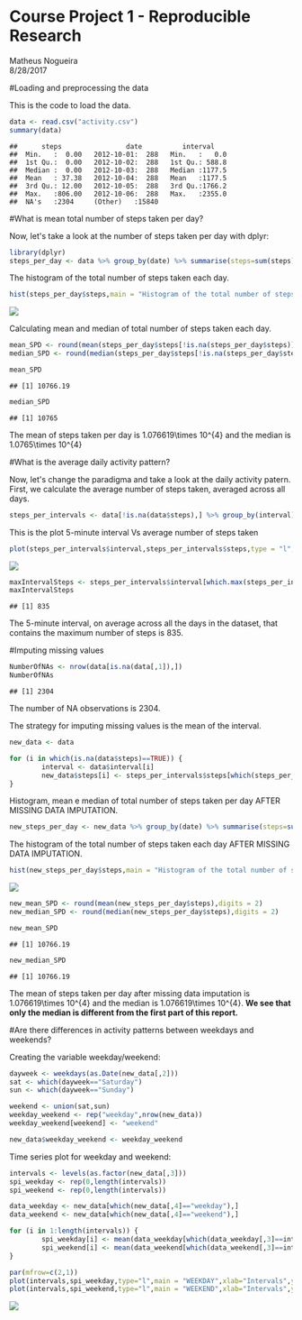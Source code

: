 # Course Project 1 - Reproducible Research
Matheus Nogueira  
8/28/2017  



#Loading and preprocessing the data

This is the code to load the data.

```r
data <- read.csv("activity.csv")
summary(data)
```

```
##      steps                date          interval     
##  Min.   :  0.00   2012-10-01:  288   Min.   :   0.0  
##  1st Qu.:  0.00   2012-10-02:  288   1st Qu.: 588.8  
##  Median :  0.00   2012-10-03:  288   Median :1177.5  
##  Mean   : 37.38   2012-10-04:  288   Mean   :1177.5  
##  3rd Qu.: 12.00   2012-10-05:  288   3rd Qu.:1766.2  
##  Max.   :806.00   2012-10-06:  288   Max.   :2355.0  
##  NA's   :2304     (Other)   :15840
```

#What is mean total number of steps taken per day?

Now, let's take a look at the number of steps taken per day with dplyr:


```r
library(dplyr)
steps_per_day <- data %>% group_by(date) %>% summarise(steps=sum(steps))
```

The histogram of the total number of steps taken each day.


```r
hist(steps_per_day$steps,main = "Histogram of the total number of steps taken each day",xlab = "Number of steps per day", breaks = 10)
```

![](PA1_template_files/figure-html/hist_steps_per_day-1.png)<!-- -->

Calculating mean and median of total number of steps taken each day.


```r
mean_SPD <- round(mean(steps_per_day$steps[!is.na(steps_per_day$steps)]),digits = 2)
median_SPD <- round(median(steps_per_day$steps[!is.na(steps_per_day$steps)]),digits = 2)

mean_SPD
```

```
## [1] 10766.19
```

```r
median_SPD
```

```
## [1] 10765
```

The mean of steps taken per day is 1.076619\times 10^{4} and the median is 1.0765\times 10^{4} 

#What is the average daily activity pattern?

Now, let's change the paradigma and take a look at the daily activity patern.
First, we calculate the average number of steps taken, averaged across all days.


```r
steps_per_intervals <- data[!is.na(data$steps),] %>% group_by(interval) %>% summarise(steps=mean(steps))
```

This is the plot 5-minute interval Vs average number of steps taken


```r
plot(steps_per_intervals$interval,steps_per_intervals$steps,type = "l",xlab="Intervals",ylab="Steps",main="5-minute interval and the average number of steps taken")
```

![](PA1_template_files/figure-html/plot_steps_Vs_intervals-1.png)<!-- -->



```r
maxIntervalSteps <- steps_per_intervals$interval[which.max(steps_per_intervals$steps)]
maxIntervalSteps
```

```
## [1] 835
```

The 5-minute interval, on average across all the days in the dataset, that contains the maximum number of steps is 835.

#Imputing missing values


```r
NumberOfNAs <- nrow(data[is.na(data[,1]),])
NumberOfNAs
```

```
## [1] 2304
```

The number of NA observations is 2304.

The strategy for imputing missing values is the mean of the interval.


```r
new_data <- data

for (i in which(is.na(data$steps)==TRUE)) {
        interval <- data$interval[i]
        new_data$steps[i] <- steps_per_intervals$steps[which(steps_per_intervals$interval==interval)]
}
```

Histogram, mean e median of total number of steps taken per day AFTER MISSING DATA IMPUTATION.


```r
new_steps_per_day <- new_data %>% group_by(date) %>% summarise(steps=sum(steps))
```

The histogram of the total number of steps taken each day AFTER MISSING DATA IMPUTATION.

```r
hist(new_steps_per_day$steps,main = "Histogram of the total number of steps taken each day after MISSING DATA IMPUTATION",xlab = "Number of steps per day", breaks = 10)
```

![](PA1_template_files/figure-html/hist_steps_per_day_2-1.png)<!-- -->



```r
new_mean_SPD <- round(mean(new_steps_per_day$steps),digits = 2)
new_median_SPD <- round(median(new_steps_per_day$steps),digits = 2)

new_mean_SPD
```

```
## [1] 10766.19
```

```r
new_median_SPD
```

```
## [1] 10766.19
```

The mean of steps taken per day after missing data imputation is 1.076619\times 10^{4} and the median is 1.076619\times 10^{4}. **We see that only the median is different from the first part of this report.**

#Are there differences in activity patterns between weekdays and weekends?

Creating the variable weekday/weekend:


```r
dayweek <- weekdays(as.Date(new_data[,2]))
sat <- which(dayweek=="Saturday")
sun <- which(dayweek=="Sunday")

weekend <- union(sat,sun)
weekday_weekend <- rep("weekday",nrow(new_data))
weekday_weekend[weekend] <- "weekend"

new_data$weekday_weekend <- weekday_weekend
```

Time series plot for weekday and weekend:


```r
intervals <- levels(as.factor(new_data[,3]))
spi_weekday <- rep(0,length(intervals))
spi_weekend <- rep(0,length(intervals))

data_weekday <- new_data[which(new_data[,4]=="weekday"),]
data_weekend <- new_data[which(new_data[,4]=="weekend"),]

for (i in 1:length(intervals)) {
        spi_weekday[i] <- mean(data_weekday[which(data_weekday[,3]==intervals[i]),1])
        spi_weekend[i] <- mean(data_weekend[which(data_weekend[,3]==intervals[i]),1])
}
```


```r
par(mfrow=c(2,1))
plot(intervals,spi_weekday,type="l",main = "WEEKDAY",xlab="Intervals",ylab="Steps",lwd=2)
plot(intervals,spi_weekend,type="l",main = "WEEKEND",xlab="Intervals",ylab="Steps",lwd=2)
```

![](PA1_template_files/figure-html/plot_weekday_weekend-1.png)<!-- -->

